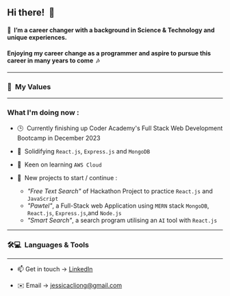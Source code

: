 ## Hi there! &nbsp;🌻

#### 💭&nbsp; I’m a career changer with a background in Science & Technology and unique experiences. 
#### Enjoying my career change as a programmer and aspire to pursue this career in many years to come &nbsp;🎶

---

### 💎&nbsp; My Values

---

### What I'm doing now :

- 🕒&nbsp; Currently finishing up Coder Academy's Full Stack Web Development Bootcamp in December 2023

- 🔬&nbsp; Solidifying `React.js`, `Express.js` and `MongoDB`
  
- 👀&nbsp; Keen on learning `AWS Cloud`
  
- 🌱&nbsp; New projects to start / continue :
  - *"Free Text Search"* of Hackathon Project to practice `React.js` and `JavaScript`
  - *"Pawtel"*, a Full-Stack web Application using `MERN` stack `MongoDB`, `React.js`, `Express.js`,and `Node.js`
  - *"Smart Search"*, a search program utilising an `AI` tool with `React.js`

---
  
### 🛠💻&nbsp; Languages & Tools

---

- 📫 Get in touch -> [LinkedIn](https://www.linkedin.com/in/jessica-liong/)

- ✉️ Email -> jessicacliong@gmail.com


<!---
jessicacliong/jessicacliong is a ✨ special ✨ repository because its `README.md` (this file) appears on your GitHub profile.
You can click the Preview link to take a look at your changes.
--->
